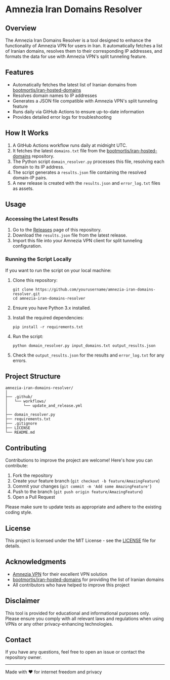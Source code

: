 # Amnezia Iran Domains Resolver

## Overview

The Amnezia Iran Domains Resolver is a tool designed to enhance the functionality of Amnezia VPN for users in Iran. It automatically fetches a list of Iranian domains, resolves them to their corresponding IP addresses, and formats the data for use with Amnezia VPN's split tunneling feature.

## Features

- Automatically fetches the latest list of Iranian domains from [bootmortis/iran-hosted-domains](https://github.com/bootmortis/iran-hosted-domains)
- Resolves domain names to IP addresses
- Generates a JSON file compatible with Amnezia VPN's split tunneling feature
- Runs daily via GitHub Actions to ensure up-to-date information
- Provides detailed error logs for troubleshooting

## How It Works

1. A GitHub Actions workflow runs daily at midnight UTC.
2. It fetches the latest `domains.txt` file from the [bootmortis/iran-hosted-domains](https://github.com/bootmortis/iran-hosted-domains) repository.
3. The Python script `domain_resolver.py` processes this file, resolving each domain to its IP address.
4. The script generates a `results.json` file containing the resolved domain-IP pairs.
5. A new release is created with the `results.json` and `error_log.txt` files as assets.

## Usage

### Accessing the Latest Results

1. Go to the [Releases](https://github.com/yourusername/amnezia-iran-domains-resolver/releases) page of this repository.
2. Download the `results.json` file from the latest release.
3. Import this file into your Amnezia VPN client for split tunneling configuration.

### Running the Script Locally

If you want to run the script on your local machine:

1. Clone this repository:
   ```
   git clone https://github.com/yourusername/amnezia-iran-domains-resolver.git
   cd amnezia-iran-domains-resolver
   ```

2. Ensure you have Python 3.x installed.

3. Install the required dependencies:
   ```
   pip install -r requirements.txt
   ```

4. Run the script:
   ```
   python domain_resolver.py input_domains.txt output_results.json
   ```

5. Check the `output_results.json` for the results and `error_log.txt` for any errors.

## Project Structure

```
amnezia-iran-domains-resolver/
│
├── .github/
│   └── workflows/
│       └── update_and_release.yml
│
├── domain_resolver.py
├── requirements.txt
├── .gitignore
├── LICENSE
└── README.md
```

## Contributing

Contributions to improve the project are welcome! Here's how you can contribute:

1. Fork the repository
2. Create your feature branch (`git checkout -b feature/AmazingFeature`)
3. Commit your changes (`git commit -m 'Add some AmazingFeature'`)
4. Push to the branch (`git push origin feature/AmazingFeature`)
5. Open a Pull Request

Please make sure to update tests as appropriate and adhere to the existing coding style.

## License

This project is licensed under the MIT License - see the [LICENSE](LICENSE) file for details.

## Acknowledgments

- [Amnezia VPN](https://amnezia.org/) for their excellent VPN solution
- [bootmortis/iran-hosted-domains](https://github.com/bootmortis/iran-hosted-domains) for providing the list of Iranian domains
- All contributors who have helped to improve this project

## Disclaimer

This tool is provided for educational and informational purposes only. Please ensure you comply with all relevant laws and regulations when using VPNs or any other privacy-enhancing technologies.

## Contact

If you have any questions, feel free to open an issue or contact the repository owner.

---

Made with ❤️ for internet freedom and privacy
